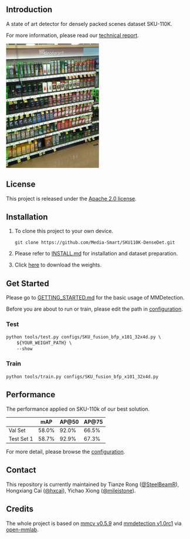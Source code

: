 ## Introduction

A state of art detector for densely packed scenes dataset SKU-110K.

For more information, please read our [technical report](https://arxiv.org/pdf/2007.11946).

<img src="preview.jpg" alt="avatar" style="zoom: 33%;" />

## License

This project is released under the [Apache 2.0 license](https://github.com/Media-Smart/vedacls/blob/master/LICENSE).

## Installation

1. To clone this project to your own device.

   ```
   git clone https://github.com/Media-Smart/SKU110K-DenseDet.git
   ```

2. Please refer to [INSTALL.md](docs/INSTALL.md) for installation and dataset preparation.

3. Click [here](https://drive.google.com/file/d/1XM8OzRdcbDbSrvlcMgJsFX76lBmdN2Td/view?usp=sharing) to download the weights. 

## Get Started

Please go to [GETTING_STARTED.md](docs/GETTING_STARTED.md) for the basic usage of MMDetection.

Before you are about to run or train, please edit the path in  [configuration](configs/SKU_fusion_bifpn_x101_32x4d.py).

### Test

```shell
python tools/test.py configs/SKU_fusion_bfp_x101_32x4d.py \
    ${YOUR_WEIGHT_PATH} \
    --show
```

### Train

```shell
python tools/train.py configs/SKU_fusion_bfp_x101_32x4d.py
```

## Performance

The performance applied on SKU-110k of our best solution.

|            | mAP   | AP@50  | AP@75 |
| ---------- | ----  | -----  | ----- |
| Val Set    | 58.0% | 92.0%  | 66.5% |
| Test Set 1 | 58.7% | 92.9%  | 67.3% |

For more detail, please browse the [configuration](configs/SKU_fusion_bifpn_x101_32x4d.py).

## Contact

This repository is currently maintained by Tianze Rong ([@SteelBeamR](https://github.com/SteelBeamR)), Hongxiang Cai ([@hxcai](http://github.com/hxcai)), Yichao Xiong ([@mileistone](https://github.com/mileistone)).

## Credits

The whole project is based on  [mmcv v0.5.9](https://github.com/open-mmlab/mmcv/tree/v0.5.9) and [mmdetection v1.0rc1](https://github.com/open-mmlab/mmdetection/tree/v1.0rc1) via [open-mmlab](https://github.com/open-mmlab).

